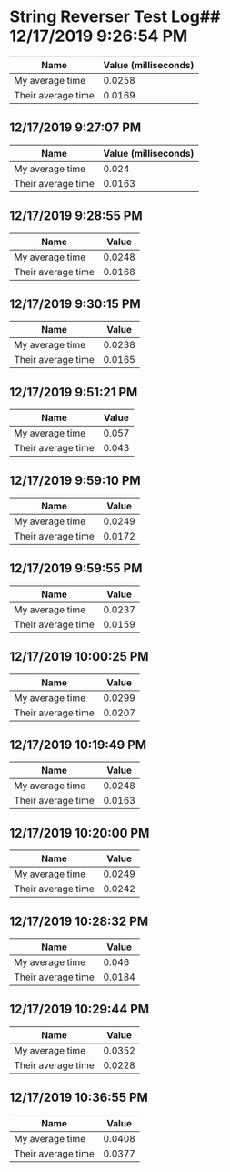 # String Reverser Test Log## 12/17/2019 9:26:54 PM

| Name               | Value (milliseconds) |
| ------------------ | -------------------- |
| My average time    | 0.0258               |
| Their average time | 0.0169               |

## 12/17/2019 9:27:07 PM

| Name               | Value (milliseconds) |
| ------------------ | -------------------- |
| My average time    | 0.024                |
| Their average time | 0.0163               |

## 12/17/2019 9:28:55 PM

| Name               | Value  |
| ------------------ | ------ |
| My average time    | 0.0248 |
| Their average time | 0.0168 |

## 12/17/2019 9:30:15 PM

| Name               | Value  |
| ------------------ | ------ |
| My average time    | 0.0238 |
| Their average time | 0.0165 |

## 12/17/2019 9:51:21 PM

| Name               | Value |
| ------------------ | ----- |
| My average time    | 0.057 |
| Their average time | 0.043 |

## 12/17/2019 9:59:10 PM

| Name               | Value  |
| ------------------ | ------ |
| My average time    | 0.0249 |
| Their average time | 0.0172 |

## 12/17/2019 9:59:55 PM

| Name               | Value  |
| ------------------ | ------ |
| My average time    | 0.0237 |
| Their average time | 0.0159 |

## 12/17/2019 10:00:25 PM

| Name               | Value  |
| ------------------ | ------ |
| My average time    | 0.0299 |
| Their average time | 0.0207 |

## 12/17/2019 10:19:49 PM

| Name               | Value  |
| ------------------ | ------ |
| My average time    | 0.0248 |
| Their average time | 0.0163 |

## 12/17/2019 10:20:00 PM

| Name               | Value  |
| ------------------ | ------ |
| My average time    | 0.0249 |
| Their average time | 0.0242 |

## 12/17/2019 10:28:32 PM

| Name |Value |
|  --- | --- |
| My average time | 0.046 |
| Their average time | 0.0184 |


## 12/17/2019 10:29:44 PM

| Name |Value |
|  --- | --- |
| My average time | 0.0352 |
| Their average time | 0.0228 |


## 12/17/2019 10:36:55 PM

| Name |Value |
|  --- | --- |
| My average time | 0.0408 |
| Their average time | 0.0377 |


